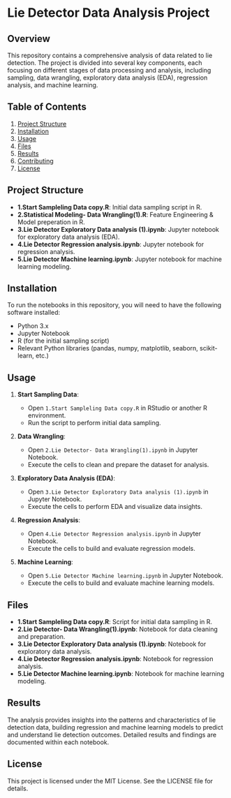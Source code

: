 # Lie Detector Data Analysis Project

## Overview
This repository contains a comprehensive analysis of data related to lie detection. The project is divided into several key components, each focusing on different stages of data processing and analysis, including sampling, data wrangling, exploratory data analysis (EDA), regression analysis, and machine learning.

## Table of Contents
1. [Project Structure](#project-structure)
2. [Installation](#installation)
3. [Usage](#usage)
4. [Files](#files)
5. [Results](#results)
6. [Contributing](#contributing)
7. [License](#license)

## Project Structure
- **1.Start Sampleling Data copy.R**: Initial data sampling script in R.
- **2.Statistical Modeling- Data Wrangling(1).R**: Feature Engineering & Model preperation in R.
- **3.Lie Detector Exploratory Data analysis (1).ipynb**: Jupyter notebook for exploratory data analysis (EDA).
- **4.Lie Detector Regression analysis.ipynb**: Jupyter notebook for regression analysis.
- **5.Lie Detector Machine learning.ipynb**: Jupyter notebook for machine learning modeling.

## Installation
To run the notebooks in this repository, you will need to have the following software installed:
- Python 3.x
- Jupyter Notebook
- R (for the initial sampling script)
- Relevant Python libraries (pandas, numpy, matplotlib, seaborn, scikit-learn, etc.)

## Usage
1. **Start Sampling Data**:
   - Open `1.Start Sampleling Data copy.R` in RStudio or another R environment.
   - Run the script to perform initial data sampling.

2. **Data Wrangling**:
   - Open `2.Lie Detector- Data Wrangling(1).ipynb` in Jupyter Notebook.
   - Execute the cells to clean and prepare the dataset for analysis.

3. **Exploratory Data Analysis (EDA)**:
   - Open `3.Lie Detector Exploratory Data analysis (1).ipynb` in Jupyter Notebook.
   - Execute the cells to perform EDA and visualize data insights.

4. **Regression Analysis**:
   - Open `4.Lie Detector Regression analysis.ipynb` in Jupyter Notebook.
   - Execute the cells to build and evaluate regression models.

5. **Machine Learning**:
   - Open `5.Lie Detector Machine learning.ipynb` in Jupyter Notebook.
   - Execute the cells to build and evaluate machine learning models.

## Files
- **1.Start Sampleling Data copy.R**: Script for initial data sampling in R.
- **2.Lie Detector- Data Wrangling(1).ipynb**: Notebook for data cleaning and preparation.
- **3.Lie Detector Exploratory Data analysis (1).ipynb**: Notebook for exploratory data analysis.
- **4.Lie Detector Regression analysis.ipynb**: Notebook for regression analysis.
- **5.Lie Detector Machine learning.ipynb**: Notebook for machine learning modeling.

## Results
The analysis provides insights into the patterns and characteristics of lie detection data, building regression and machine learning models to predict and understand lie detection outcomes. Detailed results and findings are documented within each notebook.


## License
This project is licensed under the MIT License. See the LICENSE file for details.

